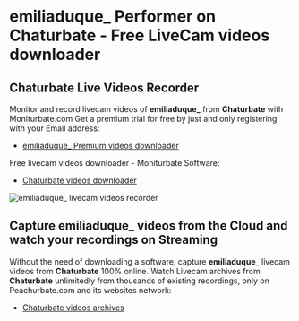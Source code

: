 # emiliaduque_ Performer on Chaturbate - Free LiveCam videos downloader

## Chaturbate Live Videos Recorder

Monitor and record livecam videos of **emiliaduque_** from **Chaturbate** with Moniturbate.com
Get a premium trial for free by just and only registering with your Email address:
* [emiliaduque_ Premium videos downloader](https://moniturbate.com/request-demo-licence-key.html)

Free livecam videos downloader - Moniturbate Software:
* [Chaturbate videos downloader](https://moniturbate.com/moniturbate-download-software.html)

![emiliaduque_ livecam videos recorder](https://peachurnet.com/templates/moniturbate-software.png)


## Capture emiliaduque_ videos from the Cloud and watch your recordings on Streaming

Without the need of downloading a software, capture **emiliaduque_** livecam videos from **Chaturbate** 100% online.
Watch Livecam archives from **Chaturbate** unlimitedly from thousands of existing recordings, only on Peachurbate.com and its websites network:
* [Chaturbate videos archives](https://peachurnet.com/)